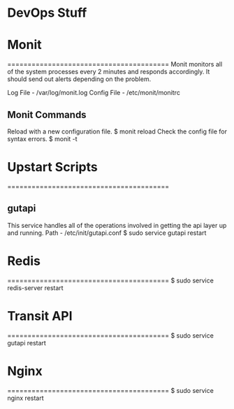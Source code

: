 DevOps Stuff
========================================

# Monit
========================================
Monit monitors all of the system processes every 2 minutes and responds accordingly.  It should send out alerts depending on the problem.

Log File - /var/log/monit.log
Config File - /etc/monit/monitrc

## Monit Commands
Reload with a new configuration file. 
$ monit reload
Check the config file for syntax errors.
$ monit -t

# Upstart Scripts
========================================

## gutapi
This service handles all of the operations involved in getting the api layer up and running.
Path - /etc/init/gutapi.conf
$ sudo service gutapi restart


# Redis
========================================
$ sudo service redis-server restart

# Transit API
========================================
$ sudo service gutapi restart

# Nginx
========================================
$ sudo service nginx restart